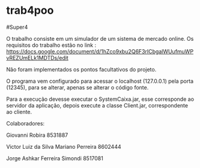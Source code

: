 # trab4poo

#Super4

O trabalho consiste em um simulador de um sistema de mercado online.
Os requisitos do trabalho estão no link : https://docs.google.com/document/d/1hZco9xbu2Q6F3rICbgalWUufmuWPvREZUmELk1MDTDs/edit

Não foram implementados os pontos facultativos do projeto.

O programa vem configurado para acessar o localhost (127.0.0.1) pela porta (12345), para se alterar, apenas se alterar o código fonte. 

Para a execução devesse executar o SystemCaixa.jar, esse corresponde ao servidor da aplicação, depois execute a classe Client.jar, correspondente ao cliente.


Colaboradores: 

Giovanni Robira   8531887

Victor Luiz da Silva Mariano Perreira   8602444

Jorge Ashkar Ferreira Simondi   8517081
